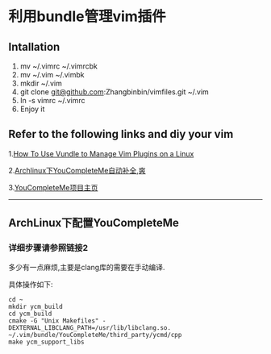 # 利用bundle管理vim插件

## Intallation
1. mv ~/.vimrc ~/.vimrcbk
2. mv ~/.vim ~/.vimbk
3. mkdir ~/.vim
4. git clone git@github.com:Zhangbinbin/vimfiles.git ~/.vim
5. ln -s vimrc ~/.vimrc 
6. Enjoy it



## Refer to the following links and diy your vim

 1.[How To Use Vundle to Manage Vim Plugins on a Linux](https://www.digitalocean.com/community/tutorials/how-to-use-vundle-to-manage-vim-plugins-on-a-linux-vpsgg)

 2.[Archlinux下YouCompleteMe自动补全,爽](http://blog.csdn.net/u010826976/article/details/38659137#plain)

 3.[YouCompleteMe项目主页](https://github.com/Valloric/YouCompleteMe#ubuntu-linux-x64-super-quick-installation)

---
## ArchLinux下配置YouCompleteMe
### 详细步骤请参照链接2 

多少有一点麻烦,主要是clang库的需要在手动编译.

具体操作如下:

    cd ~
    mkdir ycm_build
    cd ycm_build
    cmake -G "Unix Makefiles" -DEXTERNAL_LIBCLANG_PATH=/usr/lib/libclang.so. ~/.vim/bundle/YouCompleteMe/third_party/ycmd/cpp
    make ycm_support_libs


